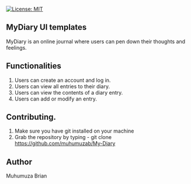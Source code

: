 [![License: MIT](https://img.shields.io/badge/License-MIT-yellow.svg)](https://opensource.org/licenses/MIT)


## MyDiary UI templates


MyDiary is an online journal where users can pen down their thoughts and feelings.


## Functionalities

1. Users can create an account and log in.
2. Users can view all entries to their diary.
3. Users can view the contents of a diary entry.
4. Users can add or modify an entry.



## Contributing.

1. Make sure you have git installed on your machine
2. Grab the repository by typing - git clone https://github.com/muhumuzab/My-Diary


## Author
Muhumuza Brian
